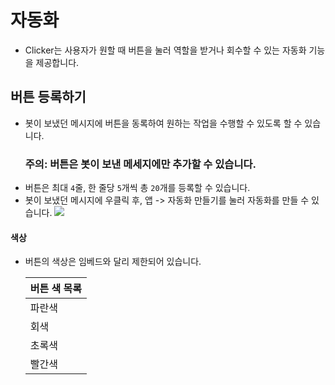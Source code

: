 # 자동화
- Clicker는 사용자가 원할 때 버튼을 눌러 역할을 받거나 회수할 수 있는 자동화 기능을 제공합니다.

## 버튼 등록하기
 - 봇이 보냈던 메시지에 버튼을 동록하여 원하는 작업을 수행할 수 있도록 할 수 있습니다.
    ### 주의: 버튼은 봇이 보낸 메세지에만 추가할 수 있습니다.
 - 버튼은 최대 ``4``줄, 한 줄당 ``5``개씩 총 ``20``개를 등록할 수 있습니다.
 - 봇이 보냈던 메시지에 우클릭 후, 앱 -> 자동화 만들기를 눌러 자동화를 만들 수 있습니다.
 ![](https://lh3.googleusercontent.com/drive-viewer/AKGpihaWyf9VZSBzVH4fVD4po4Mw8fKphbN-81Jc8TSlnP2466fTHSXgDl_tSddN71L0aYUKbcdgA7wN3etaWrAqhymBW5tG=s2560)

 #### 색상
  - 버튼의 색상은 임베드와 달리 제한되어 있습니다.
  
    |버튼 색 목록|
    |------|
    |파란색|
    |회색|
    |초록색|
    |빨간색|
